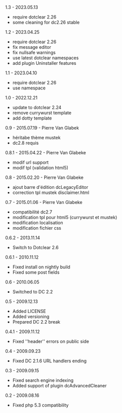 1.3 - 2023.05.13
* require dotclear 2.26
* some cleaning for dc2.26 stable

1.2 - 2023.04.25
* require dotclear 2.26
* fix message editor
* fix nullsafe warnings
* use latest dotclear namespaces
* add plugin Uninstaller features

1.1 - 2023.04.10
* require dotclear 2.26
* use namespace

1.0 - 2022.12.21
* update to dotclear 2.24
* remove currywurst template
* add dotty template

0.9 - 2015.07.19 - Pierre Van Glabek
* héritabe thème mustek
* dc2.8 requis

0.8.1 - 2015.04.22 - Pierre Van Glabeke
* modif url support
* modif tpl (validation html5)

0.8 - 2015.02.20 - Pierre Van Glabeke
* ajout barre d'édition dcLegacyEditor
* correction tpl mustek disclaimer.html

0.7 - 2015.01.06 - Pierre Van Glabeke
* compatibilité dc2.7
* modification tpl pour html5 (currywurst et mustek)
* modification localisation
* modification fichier css

0.6.2 - 2013.11.14
* Switch to Dotclear 2.6

0.6.1 - 2010.11.12
* Fixed install on nightly build
* Fixed some post fields

0.6 - 2010.06.05
* Switched to DC 2.2

0.5 - 2009.12.13
* Added LICENSE
* Added versioning
* Prepared DC 2.2 break

0.4.1 - 2009.11.12
* Fixed ''header'' errors on public side

0.4 - 2009.09.23
* Fixed DC 2.1.6 URL handlers ending

0.3 - 2009.09.15
* Fixed search engine indexing
* Added support of plugin dcAdvancedCleaner

0.2 - 2009.08.16
* Fixed php 5.3 compatibility
